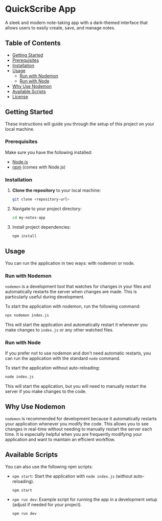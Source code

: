 
# QuickScribe App

A sleek and modern note-taking app with a dark-themed interface that allows users to easily create, save, and manage notes.

## Table of Contents

- [Getting Started](#getting-started)
- [Prerequisites](#prerequisites)
- [Installation](#installation)
- [Usage](#usage)
  - [Run with Nodemon](#run-with-nodemon)
  - [Run with Node](#run-with-node)
- [Why Use Nodemon](#why-use-nodemon)
- [Available Scripts](#available-scripts)
- [License](#license)

## Getting Started

These instructions will guide you through the setup of this project on your local machine.

### Prerequisites

Make sure you have the following installed:

- [Node.js](https://nodejs.org/)
- [npm](https://www.npmjs.com/) (comes with Node.js)

### Installation

1. **Clone the repository** to your local machine:

   ```bash
   git clone <repository-url>
   ```

2. Navigate to your project directory:

   ```bash
   cd my-notes-app
   ```

3. Install project dependencies:

   ```bash
   npm install
   ```

## Usage

You can run the application in two ways: with nodemon or node.

### Run with Nodemon

`nodemon` is a development tool that watches for changes in your files and automatically restarts the server when changes are made. This is particularly useful during development.

To start the application with nodemon, run the following command:

```bash
npx nodemon index.js
```

This will start the application and automatically restart it whenever you make changes to `index.js` or any other watched files.

### Run with Node

If you prefer not to use nodemon and don't need automatic restarts, you can run the application with the standard `node` command.

To start the application without auto-reloading:

```bash
node index.js
```

This will start the application, but you will need to manually restart the server if you make changes to the code.

## Why Use Nodemon

`nodemon` is recommended for development because it automatically restarts your application whenever you modify the code. This allows you to see changes in real-time without needing to manually restart the server each time. It is especially helpful when you are frequently modifying your application and want to maintain an efficient workflow.

## Available Scripts

You can also use the following npm scripts:

- `npm start`: Start the application with `node index.js` (without auto-reloading).

  ```bash
  npm start
  ```

- `npm run dev`: Example script for running the app in a development setup (adjust if needed for your project).

  ```bash
  npm run dev
  ```
